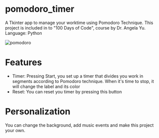 # pomodoro_timer
A Tkinter app to manage your worktime using Pomodoro Technique. This project is included in to "100 Days of Code", course by Dr. Angela Yu. Language: Python

![pomodoro](https://github.com/gabyfdez90/pomodoro_timer/assets/117080861/30340c75-9b95-4c88-8327-4067d463d37d)

# Features

* Timer: Pressing Start, you set up a timer that divides you work in segments according to Pomodoro technique. When it's time to stop, it will change the label and its color
* Reset: You can reset you timer by pressing this button

# Personalization

You can change the background, add music events and make this project your own.
